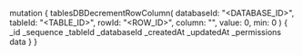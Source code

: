 mutation {
    tablesDBDecrementRowColumn(
        databaseId: "<DATABASE_ID>",
        tableId: "<TABLE_ID>",
        rowId: "<ROW_ID>",
        column: "",
        value: 0,
        min: 0
    ) {
        _id
        _sequence
        _tableId
        _databaseId
        _createdAt
        _updatedAt
        _permissions
        data
    }
}
